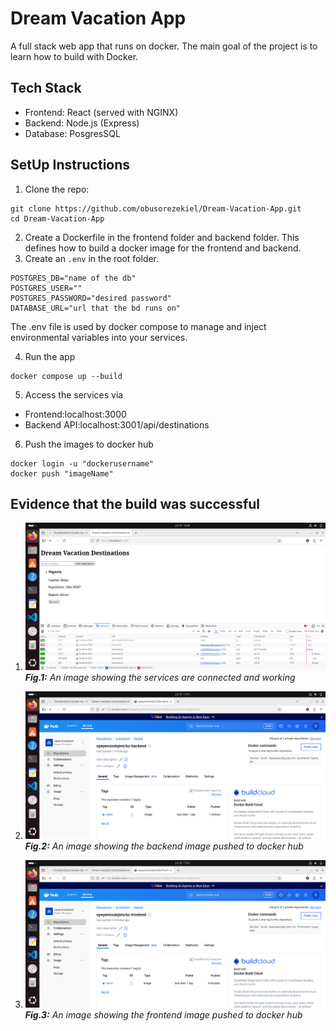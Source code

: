 # Dream Vacation App
A full stack web app that runs on docker. The main goal of the project is to learn how to build with Docker.

## Tech Stack
* Frontend: React (served with NGINX)
* Backend: Node.js (Express)
* Database: PosgresSQL

## SetUp Instructions

1. Clone the repo:
```
git clone https://github.com/obusorezekiel/Dream-Vacation-App.git
cd Dream-Vacation-App
```
2. Create a Dockerfile in the frontend folder and backend folder. This defines how to build a docker image for the frontend and backend.
3. Create an `.env` in the root folder.
```
POSTGRES_DB="name of the db"
POSTGRES_USER=""
POSTGRES_PASSWORD="desired password"
DATABASE_URL="url that the bd runs on"
```
The  .env file is used by docker compose to manage and inject environmental variables into your services.

4. Run the app
```
docker compose up --build
```
5. Access the services via
- Frontend:localhost:3000
- Backend API:localhost:3001/api/destinations
6. Push the images to docker hub
```
docker login -u "dockerusername"
docker push "imageName"
```


## Evidence that the build was successful

1. ![db](images/db.png)
_**Fig.1:** An image showing the services are connected and working_


2. ![frontend image](images/frontend.png)
_**Fig.2:** An image showing the backend image pushed to docker hub_

3. ![backend image](images/backend.png)
_**Fig.3:** An image showing the frontend image pushed to docker hub_





